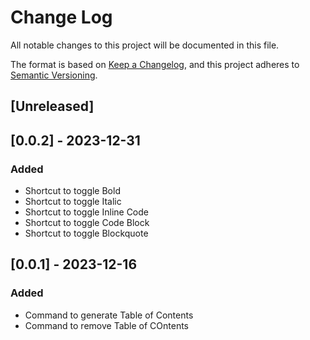 # Change Log

All notable changes to this project will be documented in this file.

The format is based on [Keep a Changelog](https://keepachangelog.com/en/1.0.0/),
and this project adheres to [Semantic Versioning](https://semver.org/spec/v2.0.0.html).

## [Unreleased]

## [0.0.2] - 2023-12-31

### Added

- Shortcut to toggle Bold
- Shortcut to toggle Italic
- Shortcut to toggle Inline Code
- Shortcut to toggle Code Block
- Shortcut to toggle Blockquote

## [0.0.1] - 2023-12-16

### Added

- Command to generate Table of Contents
- Command to remove Table of COntents
